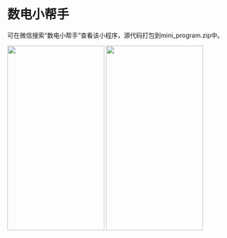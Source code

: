 # 数电小帮手
可在微信搜索“数电小帮手”查看该小程序，源代码打包到mini_program.zip中。

<img src="https://s1.ax1x.com/2022/04/14/LlO1ET.png" style="width:220px ;height:420px;" />
<img src="https://s1.ax1x.com/2022/04/14/LlOnvn.png" style="width:220px ;height:420px;" />
